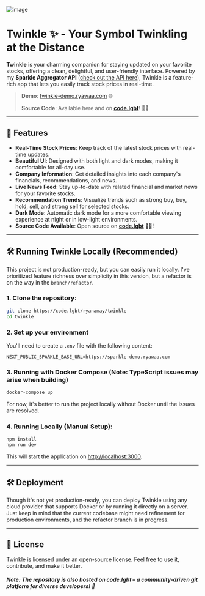 ![image](https://github.com/user-attachments/assets/8b11ecf6-13ac-404a-b53a-77d02d12d281)

# Twinkle ✨ - Your Symbol Twinkling at the Distance

**Twinkle** is your charming companion for staying updated on your favorite stocks, offering a clean, delightful, and user-friendly interface. Powered by my **Sparkle Aggregator API** ([check out the API here](https://github.com/ryanamay/sparkle)), Twinkle is a feature-rich app that lets you easily track stock prices in real-time.

> **Demo**: [twinkie-demo.ryawaa.com](https://twinkie-demo.ryawaa.com) 🌐
> 
> **Source Code**: Available here and on [**code.lgbt**](https://code.lgbt/ryanamay/twinkle)! 🏳️‍🌈

---

## 🚀 Features

- **Real-Time Stock Prices**: Keep track of the latest stock prices with real-time updates.
- **Beautiful UI**: Designed with both light and dark modes, making it comfortable for all-day use.
- **Company Information**: Get detailed insights into each company's financials, recommendations, and news.
- **Live News Feed**: Stay up-to-date with related financial and market news for your favorite stocks.
- **Recommendation Trends**: Visualize trends such as strong buy, buy, hold, sell, and strong sell for selected stocks.
- **Dark Mode**: Automatic dark mode for a more comfortable viewing experience at night or in low-light environments.
- **Source Code Available**: Open source on [**code.lgbt**](https://code.lgbt/ryanamay/twinkle) 🏳️‍⚧️!

---

## 🛠 Running Twinkle Locally (Recommended)

This project is not production-ready, but you can easily run it locally. I've prioritized feature richness over simplicity in this version, but a refactor is on the way in the `branch/refactor`.

### 1. Clone the repository:
```bash
git clone https://code.lgbt/ryanamay/twinkle
cd twinkle
```

### 2. Set up your environment

You'll need to create a `.env` file with the following content:
```env
NEXT_PUBLIC_SPARKLE_BASE_URL=https://sparkle-demo.ryawaa.com
```

### 3. Running with Docker Compose (Note: TypeScript issues may arise when building)
```bash
docker-compose up
```
For now, it's better to run the project locally without Docker until the issues are resolved.

### 4. Running Locally (Manual Setup):
```bash
npm install
npm run dev
```
This will start the application on [http://localhost:3000](http://localhost:3000).

---

## 🛠 Deployment

Though it's not yet production-ready, you can deploy Twinkle using any cloud provider that supports Docker or by running it directly on a server. Just keep in mind that the current codebase might need refinement for production environments, and the refactor branch is in progress.

---

## 📝 License

Twinkle is licensed under an open-source license. Feel free to use it, contribute, and make it better.
##### Note: The repository is also hosted on code.lgbt – a community-driven git platform for diverse developers! 🌈
